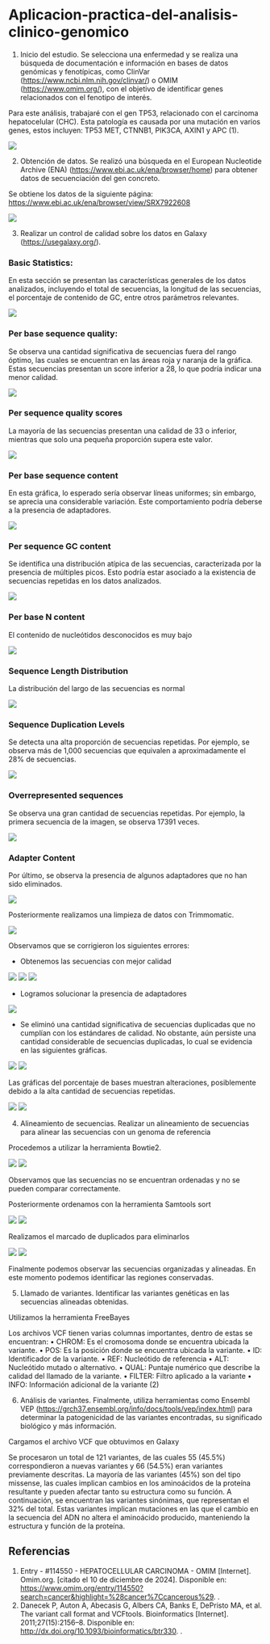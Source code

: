 # Aplicacion-practica-del-analisis-clinico-genomico

1.	Inicio del estudio. Se selecciona una enfermedad y se realiza una búsqueda de documentación e información en bases de datos genómicas y fenotípicas, como ClinVar (https://www.ncbi.nlm.nih.gov/clinvar/) o OMIM (https://www.omim.org/), con el objetivo de identificar genes relacionados con el fenotipo de interés.

Para este análisis, trabajaré con el gen TP53, relacionado con el carcinoma hepatocelular (CHC). Esta patología es causada por una mutación en varios genes, estos incluyen: TP53 MET, CTNNB1, PIK3CA, AXIN1 y APC (1).

![](https://github.com/Liliana223/Aplicacion-practica-del-analisis-clinico-genomico/blob/main/Imagenes/1.png)

2.	Obtención de datos. Se realizó una búsqueda en el European Nucleotide Archive (ENA) (https://www.ebi.ac.uk/ena/browser/home) para obtener datos de secuenciación del gen concreto. 

Se obtiene los datos de la siguiente página: 
https://www.ebi.ac.uk/ena/browser/view/SRX7922608

![](https://github.com/Liliana223/Aplicacion-practica-del-analisis-clinico-genomico/blob/main/Imagenes/2.png)

3.	Realizar un control de calidad sobre los datos en Galaxy (https://usegalaxy.org/).
   
### Basic Statistics:
En esta sección se presentan las características generales de los datos analizados, incluyendo el total de secuencias, la longitud de las secuencias, el porcentaje de contenido de GC, entre otros parámetros relevantes.

![](https://github.com/Liliana223/Aplicacion-practica-del-analisis-clinico-genomico/blob/main/Imagenes/3.png)

### Per base sequence quality:
Se observa una cantidad significativa de secuencias fuera del rango óptimo, las cuales 
se encuentran en las áreas roja y naranja de la gráfica. Estas secuencias 
presentan un score inferior a 28, lo que podría indicar una menor calidad.

![](https://github.com/Liliana223/Aplicacion-practica-del-analisis-clinico-genomico/blob/main/Imagenes/4.png)

### Per sequence quality scores
La mayoría de las secuencias presentan una calidad de 33 o inferior, mientras que
solo una pequeña proporción supera este valor.

![](https://github.com/Liliana223/Aplicacion-practica-del-analisis-clinico-genomico/blob/main/Imagenes/5.png)

### Per base sequence content
En esta gráfica, lo esperado sería observar líneas uniformes; sin embargo, se aprecia 
una considerable variación. Este comportamiento podría deberse a la presencia de 
adaptadores.

![](https://github.com/Liliana223/Aplicacion-practica-del-analisis-clinico-genomico/blob/main/Imagenes/6.png)

### Per sequence GC content
Se identifica una distribución atípica de las secuencias, caracterizada por la presencia 
de múltiples picos. Esto podría estar asociado a la existencia de secuencias repetidas 
en los datos analizados.

![](https://github.com/Liliana223/Aplicacion-practica-del-analisis-clinico-genomico/blob/main/Imagenes/7.png)

### Per base N content
El contenido de nucleótidos desconocidos es muy bajo

![](https://github.com/Liliana223/Aplicacion-practica-del-analisis-clinico-genomico/blob/main/Imagenes/8.png)

### Sequence Length Distribution
La distribución del largo de las secuencias es normal

![](https://github.com/Liliana223/Aplicacion-practica-del-analisis-clinico-genomico/blob/main/Imagenes/9.png)

### Sequence Duplication Levels
Se detecta una alta proporción de secuencias repetidas. Por ejemplo, se observa más 
de 1,000 secuencias que equivalen a aproximadamente el 28% de secuencias.

![](https://github.com/Liliana223/Aplicacion-practica-del-analisis-clinico-genomico/blob/main/Imagenes/10.png)

### Overrepresented sequences
Se observa una gran cantidad de secuencias repetidas. Por ejemplo, la primera 
secuencia de la imagen, se observa 17391 veces.

![](https://github.com/Liliana223/Aplicacion-practica-del-analisis-clinico-genomico/blob/main/Imagenes/11.png)

### Adapter Content
Por último, se observa la presencia de algunos adaptadores que no han sido 
eliminados.

![](https://github.com/Liliana223/Aplicacion-practica-del-analisis-clinico-genomico/blob/main/Imagenes/12.png)

Posteriormente realizamos una limpieza de datos con Trimmomatic.

![](https://github.com/Liliana223/Aplicacion-practica-del-analisis-clinico-genomico/blob/main/Imagenes/13.png)

Observamos que se corrigieron los siguientes errores:
- Obtenemos las secuencias con mejor calidad

![](https://github.com/Liliana223/Aplicacion-practica-del-analisis-clinico-genomico/blob/main/Imagenes/14.png)
![](https://github.com/Liliana223/Aplicacion-practica-del-analisis-clinico-genomico/blob/main/Imagenes/15.png)
![](https://github.com/Liliana223/Aplicacion-practica-del-analisis-clinico-genomico/blob/main/Imagenes/16.png)

- Logramos solucionar la presencia de adaptadores

![](https://github.com/Liliana223/Aplicacion-practica-del-analisis-clinico-genomico/blob/main/Imagenes/17.png)

- Se eliminó una cantidad significativa de secuencias duplicadas que no cumplían con los estándares de calidad. No obstante, aún persiste una cantidad considerable de secuencias duplicadas, lo cual se evidencia en las siguientes gráficas.

![](https://github.com/Liliana223/Aplicacion-practica-del-analisis-clinico-genomico/blob/main/Imagenes/18.png)
![](https://github.com/Liliana223/Aplicacion-practica-del-analisis-clinico-genomico/blob/main/Imagenes/19.png)

Las gráficas del porcentaje de bases muestran alteraciones, posiblemente debido a la alta cantidad de secuencias repetidas.

![](https://github.com/Liliana223/Aplicacion-practica-del-analisis-clinico-genomico/blob/main/Imagenes/20.png)
![](https://github.com/Liliana223/Aplicacion-practica-del-analisis-clinico-genomico/blob/main/Imagenes/21.png)

4.	Alineamiento de secuencias. Realizar un alineamiento de secuencias para alinear las secuencias con un genoma de referencia

Procedemos a utilizar la herramienta Bowtie2. 

![](https://github.com/Liliana223/Aplicacion-practica-del-analisis-clinico-genomico/blob/main/Imagenes/22.png)
![](https://github.com/Liliana223/Aplicacion-practica-del-analisis-clinico-genomico/blob/main/Imagenes/23.png)

Observamos que las secuencias no se encuentran ordenadas y no se pueden comparar correctamente.

Posteriormente ordenamos con la herramienta Samtools sort 

![](https://github.com/Liliana223/Aplicacion-practica-del-analisis-clinico-genomico/blob/main/Imagenes/24.png)
![](https://github.com/Liliana223/Aplicacion-practica-del-analisis-clinico-genomico/blob/main/Imagenes/25.png)

Realizamos el marcado de duplicados para eliminarlos

![](https://github.com/Liliana223/Aplicacion-practica-del-analisis-clinico-genomico/blob/main/Imagenes/26.png)
![](https://github.com/Liliana223/Aplicacion-practica-del-analisis-clinico-genomico/blob/main/Imagenes/27.png)

Finalmente podemos observar las secuencias organizadas y alineadas. En este momento podemos identificar las regiones conservadas.

5.	Llamado de variantes. Identificar las variantes genéticas en las secuencias alineadas obtenidas.

Utilizamos la herramienta FreeBayes

Los archivos VCF tienen varias columnas importantes, dentro de estas se encuentran:
•	CHROM: Es el cromosoma donde se encuentra ubicada la variante.
•	POS: Es la posición donde se encuentra ubicada la variante.
•	ID: Identificador de la variante.
•	REF: Nucleótido de referencia
•	ALT: Nucleótido mutado o alternativo.
•	QUAL: Puntaje numérico que describe la calidad del llamado de la variante.
•	FILTER: Filtro aplicado a la variante
•	INFO: Información adicional de la variante (2)

6.	Análisis de variantes. Finalmente, utiliza herramientas como Ensembl VEP (https://grch37.ensembl.org/info/docs/tools/vep/index.html) para determinar la patogenicidad de las variantes encontradas, su significado biológico y más información.

Cargamos el archivo VCF que obtuvimos en Galaxy

Se procesaron un total de 121 variantes, de las cuales 55 (45.5%) correspondieron a nuevas variantes y 66 (54.5%) eran variantes previamente descritas. La mayoría de las variantes (45%) son del tipo missense, las cuales implican cambios en los aminoácidos de la proteína resultante y pueden afectar tanto su estructura como su función. A continuación, se encuentran las variantes sinónimas, que representan el 32% del total. Estas variantes implican mutaciones en las que el cambio en la secuencia del ADN no altera el aminoácido producido, manteniendo la estructura y función de la proteína.

## Referencias
1.	Entry - #114550 - HEPATOCELLULAR CARCINOMA - OMIM [Internet]. Omim.org. [citado el 10 de diciembre de 2024]. Disponible en: https://www.omim.org/entry/114550?search=cancer&highlight=%28cancer%7Ccancerous%29. .
2.	Danecek P, Auton A, Abecasis G, Albers CA, Banks E, DePristo MA, et al. The variant call format and VCFtools. Bioinformatics [Internet]. 2011;27(15):2156–8. Disponible en: http://dx.doi.org/10.1093/bioinformatics/btr330. .


